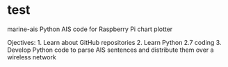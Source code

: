 # test
marine-ais
Python AIS code for Raspberry Pi chart plotter

Ojectives:
    1. Learn about GitHub repositories
    2. Learn Python 2.7 coding
    3. Develop Python code to parse AIS sentences and distribute them over a wireless network 

